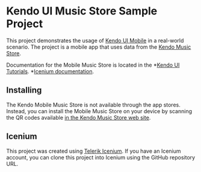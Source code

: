# Kendo UI Music Store Sample Project

This project demonstrates the usage of [Kendo UI Mobile](http://www.kendoui.com) in a real-world scenario.
The project is a mobile app that uses data from the [Kendo Music Store](http://www.kendouimusicstore.com/).

Documentation for the Mobile Music Store is located in the
*[Kendo UI Tutorials](http://docs.kendoui.com/tutorials/Mobile/Kendo%20Mobile%20Music%20Store/kendo-mobile-music-store-intro).
*[Icenium documentation](http://docs.icenium.com/sample-apps/sample-kendo-mobile-music-store).

## Installing

The Kendo Mobile Music Store is not available through the app stores.
Instead, you can install the Mobile Music Store on your device by scanning the QR codes available [in the Kendo Music Store web site](http://www.kendouimusicstore.com/Home/Mobile).

## Icenium

This project was created using [Telerik Icenium](http://www.icenium.com).
If you have an Icenium account, you can clone this project into Icenium using the GitHub repository URL.
